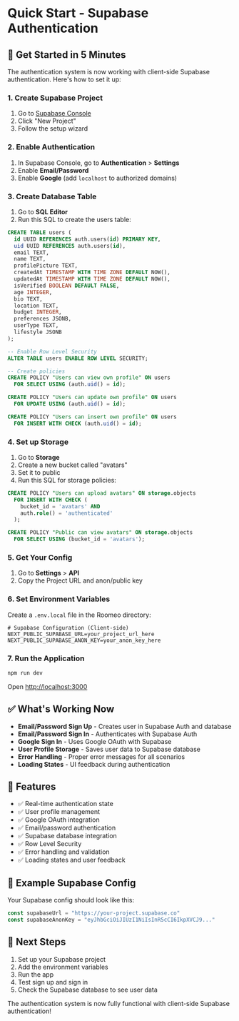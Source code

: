 # Quick Start - Supabase Authentication

## 🚀 Get Started in 5 Minutes

The authentication system is now working with client-side Supabase authentication. Here's how to set it up:

### 1. Create Supabase Project

1. Go to [Supabase Console](https://supabase.com/dashboard)
2. Click "New Project"
3. Follow the setup wizard

### 2. Enable Authentication

1. In Supabase Console, go to **Authentication** > **Settings**
2. Enable **Email/Password**
3. Enable **Google** (add `localhost` to authorized domains)

### 3. Create Database Table

1. Go to **SQL Editor**
2. Run this SQL to create the users table:

```sql
CREATE TABLE users (
  id UUID REFERENCES auth.users(id) PRIMARY KEY,
  uid UUID REFERENCES auth.users(id),
  email TEXT,
  name TEXT,
  profilePicture TEXT,
  createdAt TIMESTAMP WITH TIME ZONE DEFAULT NOW(),
  updatedAt TIMESTAMP WITH TIME ZONE DEFAULT NOW(),
  isVerified BOOLEAN DEFAULT FALSE,
  age INTEGER,
  bio TEXT,
  location TEXT,
  budget INTEGER,
  preferences JSONB,
  userType TEXT,
  lifestyle JSONB
);

-- Enable Row Level Security
ALTER TABLE users ENABLE ROW LEVEL SECURITY;

-- Create policies
CREATE POLICY "Users can view own profile" ON users
  FOR SELECT USING (auth.uid() = id);

CREATE POLICY "Users can update own profile" ON users
  FOR UPDATE USING (auth.uid() = id);

CREATE POLICY "Users can insert own profile" ON users
  FOR INSERT WITH CHECK (auth.uid() = id);
```

### 4. Set up Storage

1. Go to **Storage**
2. Create a new bucket called "avatars"
3. Set it to public
4. Run this SQL for storage policies:

```sql
CREATE POLICY "Users can upload avatars" ON storage.objects
  FOR INSERT WITH CHECK (
    bucket_id = 'avatars' AND 
    auth.role() = 'authenticated'
  );

CREATE POLICY "Public can view avatars" ON storage.objects
  FOR SELECT USING (bucket_id = 'avatars');
```

### 5. Get Your Config

1. Go to **Settings** > **API**
2. Copy the Project URL and anon/public key

### 6. Set Environment Variables

Create a `.env.local` file in the Roomeo directory:

```env
# Supabase Configuration (Client-side)
NEXT_PUBLIC_SUPABASE_URL=your_project_url_here
NEXT_PUBLIC_SUPABASE_ANON_KEY=your_anon_key_here
```

### 7. Run the Application

```bash
npm run dev
```

Open [http://localhost:3000](http://localhost:3000)

## ✅ What's Working Now

- **Email/Password Sign Up** - Creates user in Supabase Auth and database
- **Email/Password Sign In** - Authenticates with Supabase Auth
- **Google Sign In** - Uses Google OAuth with Supabase
- **User Profile Storage** - Saves user data to Supabase database
- **Error Handling** - Proper error messages for all scenarios
- **Loading States** - UI feedback during authentication

## 🔧 Features

- ✅ Real-time authentication state
- ✅ User profile management
- ✅ Google OAuth integration
- ✅ Email/password authentication
- ✅ Supabase database integration
- ✅ Row Level Security
- ✅ Error handling and validation
- ✅ Loading states and user feedback

## 📝 Example Supabase Config

Your Supabase config should look like this:

```javascript
const supabaseUrl = "https://your-project.supabase.co"
const supabaseAnonKey = "eyJhbGciOiJIUzI1NiIsInR5cCI6IkpXVCJ9..."
```

## 🎯 Next Steps

1. Set up your Supabase project
2. Add the environment variables
3. Run the app
4. Test sign up and sign in
5. Check the Supabase database to see user data

The authentication system is now fully functional with client-side Supabase authentication! 